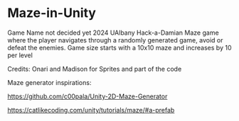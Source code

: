 # Maze-in-Unity
Game Name not decided yet
2024 UAlbany Hack-a-Damian
Maze game where the player navigates through a randomly generated game, avoid or defeat the enemies. 
Game size starts with a 10x10 maze and increases by 10 per level

Credits: 
Onari and Madison for Sprites and part of the code

Maze generator inspirations: 

https://github.com/c00pala/Unity-2D-Maze-Generator

https://catlikecoding.com/unity/tutorials/maze/#a-prefab
